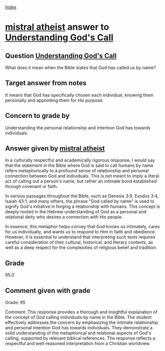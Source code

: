 
[Index](../../index.md)
# [mistral atheist](../../answering_models/mistral_atheist.md) answer to [Understanding God's Call](../../questions/Understanding_God's_Call.md)

## Question [Understanding God's Call](../../questions/Understanding_God's_Call.md)
What does it mean when the Bible states that God has called us by name?

## Target answer from notes
It means that God has specifically chosen each individual, knowing them personally and appointing them for His purpose.

## Concern to grade by
Understanding the personal relationship and intention God has towards individuals.

## Answer given by [mistral atheist](../../answering_models/mistral_atheist.md)
 In a culturally respectful and academically rigorous response, I would say that the statement in the Bible where God is said to call humans by name refers metaphorically to a profound sense of relationship and personal connection between God and individuals. This is not meant to imply a literal act of calling out a person's name, but rather an intimate bond established through covenant or faith.

In various passages throughout the Bible, such as Genesis 3:9, Exodus 3:4, Isaiah 43:1, and many others, the phrase "God called by name" is used to signify God's initiative in forging a relationship with humans. This concept is deeply rooted in the Hebrew understanding of God as a personal and relational deity who desires a connection with His people.

In essence, this metaphor helps convey that God knows us intimately, cares for us individually, and wants us to respond to Him in faith and obedience. However, it is essential to understand that interpreting such texts requires careful consideration of their cultural, historical, and literary contexts, as well as a deep respect for the complexities of religious belief and tradition.

## Grade
95.0

## Comment given with grade
Grade: 95

Comment: This response provides a thorough and insightful explanation of the concept of God calling individuals by name in the Bible. The student effectively addresses the concern by emphasizing the intimate relationship and personal intention God has towards individuals. They demonstrate a solid understanding of the metaphorical and relational aspects of God's calling, supported by relevant biblical references. The response reflects a respectful and well-reasoned interpretation from a Christian worldview.
